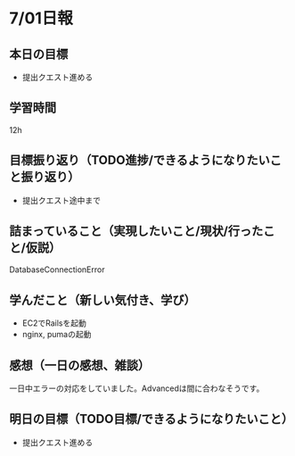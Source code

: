 # 7/01日報
## 本日の目標
- 提出クエスト進める
## 学習時間
12h
## 目標振り返り（TODO進捗/できるようになりたいこと振り返り）
- 提出クエスト途中まで
## 詰まっていること（実現したいこと/現状/行ったこと/仮説）
DatabaseConnectionError
## 学んだこと（新しい気付き、学び）
- EC2でRailsを起動
- nginx, pumaの起動
## 感想（一日の感想、雑談）
一日中エラーの対応をしていました。Advancedは間に合わなそうです。
## 明日の目標（TODO目標/できるようになりたいこと）
- 提出クエスト進める
